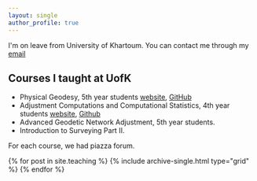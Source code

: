 ```yaml
---
layout: single
author_profile: true
---
```

I'm on leave from University of Khartoum. You can contact me through my <a href="mailto:mmbusif@gmail.com">email</a>

## Courses I taught at UofK

- Physical Geodesy, 5th year students [website](https://site.google.com/view/physical-geodesy), [GitHub](https://github.com/adonese/physical-geodesy)
- Adjustment Computations and Computational Statistics, 4th year students [website](https://site.google.com/se412), [Github](https://github.com/adonese/adjustment-computations)
- Advanced Geodetic Network Adjustment, 5th year students.
- Introduction to Surveying Part II.

For each course, we had piazza forum. 
 
<div class="grid__wrapper">
  {% for post in site.teaching %}
    {% include archive-single.html type="grid" %}
  {% endfor %}
</div>
